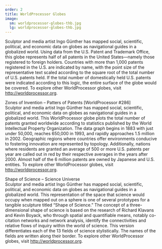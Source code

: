 ```yaml
---
order: 2
title: WorldProcessor Globes
image:
  sm: worldprocessor-globes-thb.jpg
  lg: worldprocessor-globes-thb.jpg
---
```

Sculptor and media artist Ingo Günther has mapped social, scientific, political, and economic data on globes as navigational guides in a globalized world. Using data from the U.S. Patent and Trademark Office, this globe represents half of all patents in the United States—namely those registered to foreign holders. Countries with more than 1,000 patents registered in the U.S. are indicated by name, with the point size of the representative text scaled according to the square root of the total number of U.S. patents held. If the total number of domestically held U.S. patents were indicated according to this logic, the entire surface of the globe would be covered. To explore other WorldProcessor globes, visit <http://worldprocessor.org>.



Zones of Invention – Patters of Patents \[WorldProcessor #286]\
Sculptor and media artist Ingo Günther has mapped social, scientific, political, and economic data on globes as navigational guides in a globalized world. This WorldProcessor globe plots the total number of patents granted worldwide according to statistics published by the World Intellectual Property Organization. The data graph begins in 1883 with just under 50,000, reaches 650,000 in 1993, and rapidly approaches 1.5 million in 2002. Geographic regions where countries offer environments conducive to fostering innovation are represented by topology. Additionally, nations where residents are granted an average of 500 or more U.S. patents per year are called out in red by their respective averages in the years after 2000. Almost half of the 6 million patents are owned by Japanese and U.S. entities. To explore other WorldProcessor globes, visit <http://worldprocessor.org>.



Shape of Science – Science Universe\
Sculptor and media artist Ingo Günther has mapped social, scientific, political, and economic data on globes as navigational guides in a globalized world. This representation of the space that science would occupy when mapped out on a sphere is one of several prototypes for a tangible sculpture titled “Shape of Science.” The concept of a three-dimensional shape of science is based on the research of Richard Klavans and Kevin Boyack, who through spatial and quantifiable means, notably co-citation networks and network analysis, identify the connectivities and relative flows of inquiry within the world of science. This version differentiates each of the 13 fields of science stylistically. The names of the fields are written along their border. To explore other WorldProcessor globes, visit <http://worldprocessor.org>.